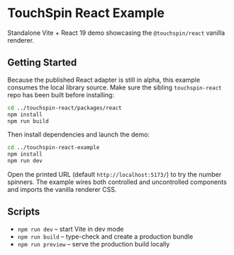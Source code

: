 # TouchSpin React Example

Standalone Vite + React 19 demo showcasing the `@touchspin/react` vanilla renderer.

## Getting Started

Because the published React adapter is still in alpha, this example consumes the local library source. Make sure the sibling `touchspin-react` repo has been built before installing:

```bash
cd ../touchspin-react/packages/react
npm install
npm run build
```

Then install dependencies and launch the demo:

```bash
cd ../touchspin-react-example
npm install
npm run dev
```

Open the printed URL (default `http://localhost:5173/`) to try the number spinners. The example wires both controlled and uncontrolled components and imports the vanilla renderer CSS.

## Scripts

- `npm run dev` – start Vite in dev mode
- `npm run build` – type-check and create a production bundle
- `npm run preview` – serve the production build locally
